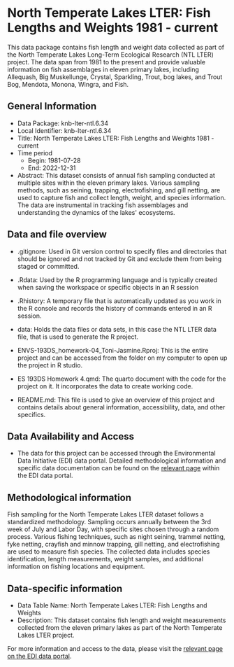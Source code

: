 # North Temperate Lakes LTER: Fish Lengths and Weights 1981 - current

This data package contains fish length and weight data collected as part of the North Temperate Lakes Long-Term Ecological Research (NTL LTER) project. The data span from 1981 to the present and provide valuable information on fish assemblages in eleven primary lakes, including Allequash, Big Muskellunge, Crystal, Sparkling, Trout, bog lakes, and Trout Bog, Mendota, Monona, Wingra, and Fish.

## General Information

-   Data Package: knb-lter-ntl.6.34
-   Local Identifier: knb-lter-ntl.6.34
-   Title: North Temperate Lakes LTER: Fish Lengths and Weights 1981 - current
-   Time period
    -   Begin: 1981-07-28
    -   End: 2022-12-31
-   Abstract: This dataset consists of annual fish sampling conducted at multiple sites within the eleven primary lakes. Various sampling methods, such as seining, trapping, electrofishing, and gill netting, are used to capture fish and collect length, weight, and species information. The data are instrumental in tracking fish assemblages and understanding the dynamics of the lakes' ecosystems.

## Data and file overview

-   .gitignore: Used in Git version control to specify files and directories that should be ignored and not tracked by Git and exclude them from being staged or committed.

-   .Rdata: Used by the R programming language and is typically created when saving the workspace or specific objects in an R session

-   .Rhistory: A temporary file that is automatically updated as you work in the R console and records the history of commands entered in an R session.

-   data: Holds the data files or data sets, in this case the NTL LTER data file, that is used to generate the R project.

-   ENVS-193DS_homework-04_Toni-Jasmine.Rproj: This is the entire project and can be accessed from the folder on my computer to open up the project in R studio.

-   ES 193DS Homework 4.qmd: The quarto document with the code for the project on it. It incorporates the data to create working code.

-   README.md: This file is used to give an overview of this project and contains details about general information, accessibility, data, and other specifics.

## Data Availability and Access

-   The data for this project can be accessed through the Environmental Data Initiative (EDI) data portal. Detailed methodological information and specific data documentation can be found on the [relevant page](https://doi.org/10.6073/pasta/968299a53784f9649eb67f421cc33340) within the EDI data portal.

## Methodological information

Fish sampling for the North Temperate Lakes LTER dataset follows a standardized methodology. Sampling occurs annually between the 3rd week of July and Labor Day, with specific sites chosen through a random process. Various fishing techniques, such as night seining, trammel netting, fyke netting, crayfish and minnow trapping, gill netting, and electrofishing are used to measure fish species. The collected data includes species identification, length measurements, weight samples, and additional information on fishing locations and equipment.

## Data-specific information

-   Data Table Name: North Temperate Lakes LTER: Fish Lengths and Weights
-   Description: This dataset contains fish length and weight measurements collected from the eleven primary lakes as part of the North Temperate Lakes LTER project.

For more information and access to the data, please visit the [relevant page on the EDI data portal](https://doi.org/10.6073/pasta/968299a53784f9649eb67f421cc33340).
